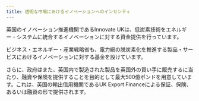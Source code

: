 ```yaml
---
title: 透明な市場におけるイノベーションへのインセンティ
---
```


英国のイノベーション推進機関であるInnovate UKは、低炭素技術をエネルギー・システムに統合するイノベーションに対する資金提供を行っています。

ビジネス・エネルギー・産業戦略省も、電力網の脱炭素化を推進する製品・サービスにおけるイノベーションに対する基金を設けています。

さらに、政府はまた、英国内で製造された製品を英国外の買い手に販売するに当たり、融資や保険を提供することを目的として最大500億ポンドを用意しています。これは、英国の輸出信用機関であるUK Export Financeによる保証、保険、あるいは融資の形で提供されます。

